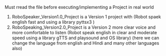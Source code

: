 Must rread the file before executing/implementing  a Project in real world 
1. RoboSpeaker_Version1.0_Project is  a Version 1 project with (Robot spaek english fast and using a library pyttsx3 )
2. RoboSpeaking_Version2.0_Project is a Version 2 more clear voice and more comfortable to listen (Robot speak english in clear and moderate speed using a library gTTS and playsound and OS library)
   (here we can change the language from english and  Hindi and many other languages also) 
 
